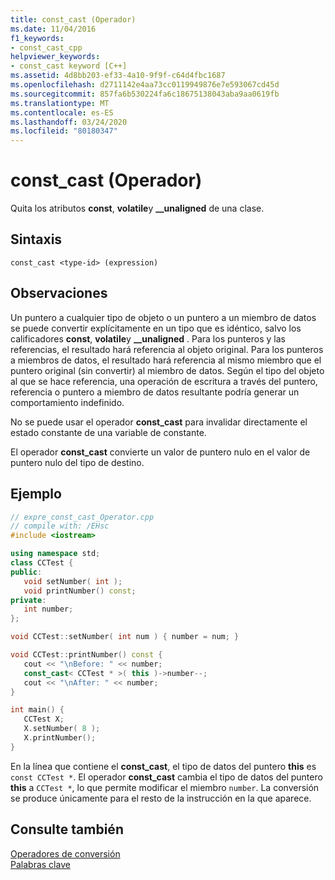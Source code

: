 ```yaml
---
title: const_cast (Operador)
ms.date: 11/04/2016
f1_keywords:
- const_cast_cpp
helpviewer_keywords:
- const_cast keyword [C++]
ms.assetid: 4d8bb203-ef33-4a10-9f9f-c64d4fbc1687
ms.openlocfilehash: d2711142e4aa73cc0119949876e7e593067cd45d
ms.sourcegitcommit: 857fa6b530224fa6c18675138043aba9aa0619fb
ms.translationtype: MT
ms.contentlocale: es-ES
ms.lasthandoff: 03/24/2020
ms.locfileid: "80180347"
---
```

# <a name="const_cast-operator"></a>const_cast (Operador)

Quita los atributos **const**, **volatile**y **__unaligned** de una clase.

## <a name="syntax"></a>Sintaxis

```
const_cast <type-id> (expression)
```

## <a name="remarks"></a>Observaciones

Un puntero a cualquier tipo de objeto o un puntero a un miembro de datos se puede convertir explícitamente en un tipo que es idéntico, salvo los calificadores **const**, **volatile**y **__unaligned** . Para los punteros y las referencias, el resultado hará referencia al objeto original. Para los punteros a miembros de datos, el resultado hará referencia al mismo miembro que el puntero original (sin convertir) al miembro de datos. Según el tipo del objeto al que se hace referencia, una operación de escritura a través del puntero, referencia o puntero a miembro de datos resultante podría generar un comportamiento indefinido.

No se puede usar el operador **const_cast** para invalidar directamente el estado constante de una variable de constante.

El operador **const_cast** convierte un valor de puntero nulo en el valor de puntero nulo del tipo de destino.

## <a name="example"></a>Ejemplo

```cpp
// expre_const_cast_Operator.cpp
// compile with: /EHsc
#include <iostream>

using namespace std;
class CCTest {
public:
   void setNumber( int );
   void printNumber() const;
private:
   int number;
};

void CCTest::setNumber( int num ) { number = num; }

void CCTest::printNumber() const {
   cout << "\nBefore: " << number;
   const_cast< CCTest * >( this )->number--;
   cout << "\nAfter: " << number;
}

int main() {
   CCTest X;
   X.setNumber( 8 );
   X.printNumber();
}
```

En la línea que contiene el **const_cast**, el tipo de datos del puntero **this** es `const CCTest *`. El operador **const_cast** cambia el tipo de datos del puntero **this** a `CCTest *`, lo que permite modificar el miembro `number`. La conversión se produce únicamente para el resto de la instrucción en la que aparece.

## <a name="see-also"></a>Consulte también

[Operadores de conversión](../cpp/casting-operators.md)<br/>
[Palabras clave](../cpp/keywords-cpp.md)
